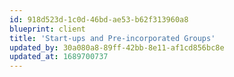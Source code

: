```yaml
---
id: 918d523d-1c0d-46bd-ae53-b62f313960a8
blueprint: client
title: 'Start-ups and Pre-incorporated Groups'
updated_by: 30a080a8-89ff-42bb-8e11-af1cd856bc8e
updated_at: 1689700737
---
```

